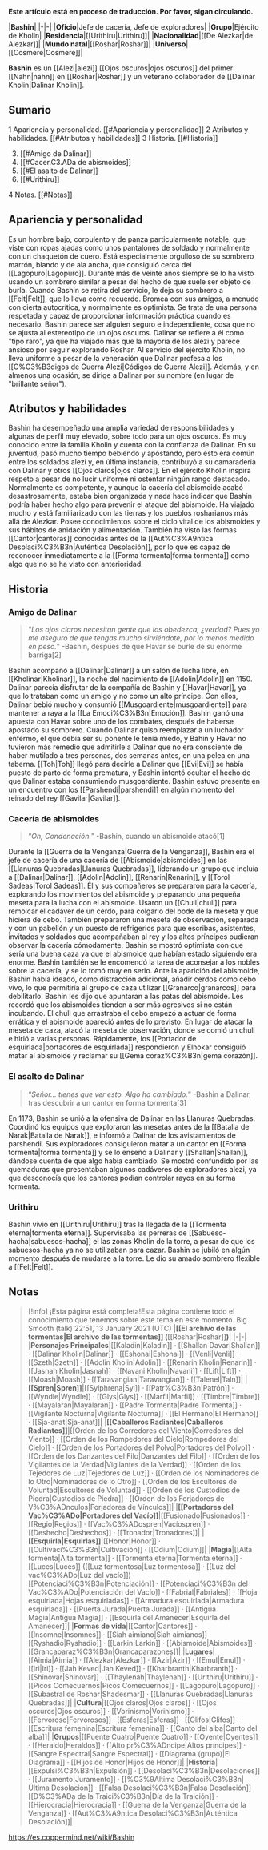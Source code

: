 **Este artículo está en proceso de traducción. Por favor, sigan circulando.**


|**Bashin**|
|-|-|
|**Oficio**|Jefe de cacería, Jefe de exploradores|
|**Grupo**|Ejército de Kholin|
|**Residencia**|[[Urithiru\|Urithiru]]|
|**Nacionalidad**|[[De Alezkar\|de Alezkar]]|
|**Mundo natal**|[[Roshar\|Roshar]]|
|**Universo**|[[Cosmere\|Cosmere]]|

**Bashin** es un [[Alezi\|alezi]] [[Ojos oscuros\|ojos oscuros]] del primer [[Nahn\|nahn]] en [[Roshar\|Roshar]] y un veterano colaborador de [[Dalinar Kholin\|Dalinar Kholin]].

## Sumario

1 Apariencia y personalidad. [[#Apariencia y personalidad]] 
2 Atributos y habilidades. [[#Atributos y habilidades]] 
3 Historia. [[#Historia]] 

3. [[#Amigo de Dalinar]] 
3. [[#Cacer.C3.ADa de abismoides]] 
3. [[#El asalto de Dalinar]] 
3. [[#Urithiru]] 


4 Notas. [[#Notas]] 


## Apariencia y personalidad
Es un hombre bajo, corpulento y de panza particularmente notable, que viste con ropas ajadas como unos pantalones de soldado y normalmente con un chaquetón de cuero. Está especialmente orgulloso de su sombrero marrón, blando y de ala ancha, que consiguió cerca del [[Lagopuro\|Lagopuro]]. Durante más de veinte años siempre se lo ha visto usando un sombrero similar a pesar del hecho de que suele ser objeto de burla. Cuando Bashin se retira del servicio, le deja su sombrero a [[Felt\|Felt]], que lo lleva como recuerdo.
Bromea con sus amigos, a menudo con cierta autocrítica, y normalmente es optimista. Se trata de una persona respetada y capaz de proporcionar información práctica cuando es necesario. Bashin parece ser alguien seguro e independiente, cosa que no se ajusta al estereotipo de un ojos oscuros. Dalinar se refiere a él como "tipo raro", ya que ha viajado más que la mayoría de los alezi y parece ansioso por seguir explorando Roshar. Al servicio del ejército Kholin, no lleva uniforme a pesar de la veneración que Dalinar profesa a los [[C%C3%B3digos de Guerra Alezi\|Códigos de Guerra Alezi]]. Además, y en almenos una ocasión, se dirige a Dalinar por su nombre (en lugar de "brillante señor").

## Atributos y habilidades
Bashin ha desempeñado una amplia variedad de responsibilidades y algunas de perfil muy elevado, sobre todo para un ojos oscuros. Es muy conocido entre la familia Kholin y cuenta con la confianza de Dalinar. En su juventud, pasó mucho tiempo bebiendo y apostando, pero esto era común entre los soldados alezi y, en última instancia, contribuyó a su camaradería con Dalinar y otros [[Ojos claros\|ojos claros]]. En el ejército Kholin inspira respeto a pesar de no lucir uniforme ni ostentar ningún rango destacado. Normalmente es competente, y aunque la cacería del abismoide acabó desastrosamente, estaba bien organizada y nada hace indicar que Bashin podría haber hecho algo para prevenir el ataque del abismoide.
Ha viajado mucho y está familiarizado con las tierras y los pueblos rosharianos más allá de Alezkar. Posee conocimientos sobre el ciclo vital de los abismoides y sus hábitos de anidación y alimentación. También ha visto las formas [[Cantor\|cantoras]] conocidas antes de la [[Aut%C3%A9ntica Desolaci%C3%B3n\|Auténtica Desolación]], por lo que es capaz de reconocer inmediatamente a la [[Forma tormenta\|forma tormenta]] como algo que no se ha visto con anterioridad.

## Historia
### Amigo de Dalinar
>“*Los ojos claros necesitan gente que los obedezca, ¿verdad? Pues yo me aseguro de que tengas mucho sirviéndote, por lo menos medido en peso.*”
\-Bashin, después de que Havar se burle de su enorme barriga[2]


Bashin acompañó a [[Dalinar\|Dalinar]] a un salón de lucha libre, en [[Kholinar\|Kholinar]], la noche del nacimiento de [[Adolin\|Adolin]] en 1150. Dalinar parecía disfrutar de la compañía de Bashin y [[Havar\|Havar]], ya que lo trataban como un amigo y no como un alto príncipe. Con ellos, Dalinar bebió mucho y consumió [[Musgoardiente\|musgoardiente]] para mantener a raya a la [[La Emoci%C3%B3n\|Emoción]]. Bashin ganó una apuesta con Havar sobre uno de los combates, después de haberse apostado su sombrero.
Cuando Dalinar quiso reemplazar a un luchador enfermo, el que debía ser su ponente le tenía miedo, y Bahin y Havar no tuvieron más remedio que admitirle a Dalinar que no era consciente de haber mutilado a tres personas, dos semanas antes, en una pelea en una taberna. [[Toh\|Toh]] llegó para decirle a Dalinar que [[Evi\|Evi]] se había puesto de parto de forma prematura, y Bashin intentó ocultar el hecho de que Dalinar estaba consumiendo musgoardiente.
Bashin estuvo presente en un encuentro con los [[Parshendi\|parshendi]] en algún momento del reinado del rey [[Gavilar\|Gavilar]].

### Cacería de abismoides
>“*Oh, Condenación.*”
\-Bashin, cuando un abismoide atacó[1]

Durante la [[Guerra de la Venganza\|Guerra de la Venganza]], Bashin era el jefe de cacería de una cacería de [[Abismoide\|abismoides]] en las [[Llanuras Quebradas\|Llanuras Quebradas]], liderando un grupo que incluía a [[Dalinar\|Dalinar]], [[Adolin\|Adolin]], [[Renarin\|Renarin]], y [[Torol Sadeas\|Torol Sadeas]]. Él y sus compañeros se prepararon para la cacería, explorando los movimientos del abismoide y preparando una pequeña meseta para la lucha con el abismoide. Usaron un [[Chull\|chull]] para remolcar el cadáver de un cerdo, para colgarlo del bode de la meseta y que hiciera de cebo. También prepararon una meseta de observación, separada y con un pabellón y un puesto de refrigerios para que escribas, asistentes, invitados y soldados que acompañaban al rey y los altos príncipes pudieran observar la cacería cómodamente. Bashin se mostró optimista con que sería una buena caza ya que el abismoide que habían estado siguiendo era enorme.
Bashin también se le encomendó la tarea de aconsejar a los nobles sobre la cacería, y se lo tomó muy en serio. Ante la aparición del abismoide, Bashin había ideado, como distracción adicional, añadir cerdos como cebo vivo, lo que permitiría al grupo de caza utilizar [[Granarco\|granarcos]] para debilitarlo. Bashin les dijo que apuntaran a las patas del abismoide. Les recordó que los abismoides tienden a ser más agresivos si no están incubando.
El chull que arrastraba el cebo empezó a actuar de forma errática y el abismoide apareció antes de lo previsto. En lugar de atacar la meseta de caza, atacó la meseta de observación, donde se comió un chull e hirió a varias personas. Rápidamente, los [[Portador de esquirlada\|portadores de esquirlada]] respondieron y Elhokar consiguió matar al abismoide y reclamar su [[Gema coraz%C3%B3n\|gema corazón]].

### El asalto de Dalinar
>“*Señor… tienes que ver esto. Algo ha cambiado.*”
\-Bashin a Dalinar, tras descubrir a un cantor en forma tormenta[3]


En 1173, Bashin se unió a la ofensiva de Dalinar en las Llanuras Quebradas. Coordinó los equipos que exploraron las mesetas antes de la [[Batalla de Narak\|Batalla de Narak]], e informó a Dalinar de los avistamientos de parshendi. Sus exploradores consiguieron matar a un cantor en [[Forma tormenta\|forma tormenta]] y se lo enseñó a Dalinar y [[Shallan\|Shallan]], dándose cuenta de que algo había cambiado. Se mostró confundido por las quemaduras que presentaban algunos cadáveres de exploradores alezi, ya que desconocía que los cantores podían controlar rayos en su forma tormenta.

### Urithiru
Bashin vivió en [[Urithiru\|Urithiru]] tras la llegada de la [[Tormenta eterna\|tormenta eterna]]. Supervisaba las perreras de [[Sabueso-hacha\|sabuesos-hacha]] el las zonas Kholin de la torre, a pesar de que los sabuesos-hacha ya no se utilizaban para cazar. Bashin se jubiló en algún momento después de mudarse a la torre. Le dio su amado sombrero flexible a [[Felt\|Felt]].

## Notas

> [!info] ¡Esta página está completa!Esta página contiene todo el conocimiento que tenemos sobre este tema en este momento.
Big Smooth (talk) 22:51, 13 January 2021 (UTC)
|**[[El archivo de las tormentas\|El archivo de las tormentas]] (**[[Roshar\|Roshar]]**)**|
|-|-|
|**Personajes Principales**|[[Kaladin\|Kaladin]] · [[Shallan Davar\|Shallan]] · [[Dalinar Kholin\|Dalinar]] · [[Eshonai\|Eshonai]] · [[Venli\|Venli]] · [[Szeth\|Szeth]] · [[Adolin Kholin\|Adolin]] · [[Renarin Kholin\|Renarin]] · [[Jasnah Kholin\|Jasnah]] · [[Navani Kholin\|Navani]] · [[Lift\|Lift]] · [[Moash\|Moash]] · [[Taravangian\|Taravangian]] · [[Talenel\|Taln]]|
|**[[Spren\|Spren]]**|[[Sylphrena\|Syl]] · [[Patr%C3%B3n\|Patrón]] · [[Wyndle\|Wyndle]] · [[Glys\|Glys]] · [[Marfil\|Marfil]] · [[Timbre\|Timbre]] · [[Mayalaran\|Mayalaran]] · [[Padre Tormenta\|Padre Tormenta]] · [[Vigilante Nocturna\|Vigilante Nocturna]] · [[El Hermano\|El Hermano]] · [[Sja-anat\|Sja-anat]]|
|**[[Caballeros Radiantes\|Caballeros Radiantes]]**|[[Orden de los Corredores del Viento\|Corredores del Viento]] · [[Orden de los Rompedores del Cielo\|Rompedores del Cielo]] · [[Orden de los Portadores del Polvo\|Portadores del Polvo]] · [[Orden de los Danzantes del Filo\|Danzantes del Filo]] · [[Orden de los Vigilantes de la Verdad\|Vigilantes de la Verdad]] · [[Orden de los Tejedores de Luz\|Tejedores de Luz]] · [[Orden de los Nominadores de lo Otro\|Nominadores de lo Otro]] · [[Orden de los Escultores de Voluntad\|Escultores de Voluntad]] · [[Orden de los Custodios de Piedra\|Custodios de Piedra]] · [[Orden de los Forjadores de V%C3%ADnculos\|Forjadores de Vínculos]]|
|**[[Portadores del Vac%C3%ADo\|Portadores del Vacío]]**|[[Fusionado\|Fusionados]] · [[Regio\|Regios]] · [[Vac%C3%ADospren\|Vacíospren]] · [[Deshecho\|Deshechos]] · [[Tronador\|Tronadores]]|
|**[[Esquirla\|Esquirlas]]**|[[Honor\|Honor]] · [[Cultivaci%C3%B3n\|Cultivación]] · [[Odium\|Odium]]|
|**Magia**|[[Alta tormenta\|Alta tormenta]] · [[Tormenta eterna\|Tormenta eterna]] · [[Luces\|Luces]] ([[Luz tormentosa\|Luz tormentosa]] · [[Luz del vac%C3%ADo\|Luz del vacío]]) · [[Potenciaci%C3%B3n\|Potenciación]] · [[Potenciaci%C3%B3n del Vac%C3%ADo\|Potenciación del Vacío]] · [[Fabrial\|Fabriales]] · [[Hoja esquirlada\|Hojas esquirladas]] · [[Armadura esquirlada\|Armadura esquirlada]] · [[Puerta Jurada\|Puerta Jurada]] · [[Antigua Magia\|Antigua Magia]] · [[Esquirla del Amanecer\|Esquirla del Amanecer]]|
|**Formas de vida**|[[Cantor\|Cantores]] · [[Insomne\|Insomnes]] · [[Siah aimiano\|Siah aimianos]] · [[Ryshadio\|Ryshadio]] · [[Larkin\|Larkin]] · [[Abismoide\|Abismoides]] · [[Grancaparaz%C3%B3n\|Grancaparazones]]|
|**Lugares**|[[Aimia\|Aimia]] · [[Alezkar\|Alezkar]] · [[Azir\|Azir]] · [[Emul\|Emul]] · [[Iri\|Iri]] · [[Jah Keved\|Jah Keved]] · [[Kharbranth\|Kharbranth]] · [[Shinovar\|Shinovar]] · [[Thaylenah\|Thaylenah]] · [[Urithiru\|Urithiru]] · [[Picos Comecuernos\|Picos Comecuernos]] · [[Lagopuro\|Lagopuro]] · [[Subastral de Roshar\|Shadesmar]] · [[Llanuras Quebradas\|Llanuras Quebradas]]|
|**Cultura**|[[Ojos claros\|Ojos claros]] · [[Ojos oscuros\|Ojos oscuros]] · [[Vorinismo\|Vorinismo]] · [[Fervoroso\|Fervorosos]] · [[Esferas\|Esferas]] · [[Glifos\|Glifos]] · [[Escritura femenina\|Escritura femenina]] · [[Canto del alba\|Canto del alba]]|
|**Grupos**|[[Puente Cuatro\|Puente Cuatro]] · [[Oyente\|Oyentes]] · [[Heraldo\|Heraldos]] · [[Alto pr%C3%ADncipe\|Altos príncipes]] · [[Sangre Espectral\|Sangre Espectral]] · [[Diagrama (grupo)\|El Diagrama]] · [[Hijos de Honor\|Hijos de Honor]]|
|**Historia**|[[Expulsi%C3%B3n\|Expulsión]] · [[Desolaci%C3%B3n\|Desolaciones]] · [[Juramento\|Juramento]] · [[%C3%9Altima Desolaci%C3%B3n\|Última Desolación]] · [[Falsa Desolaci%C3%B3n\|Falsa Desolación]] · [[D%C3%ADa de la Traici%C3%B3n\|Día de la Traición]] · [[Hierocracia\|Hierocracia]] · [[Guerra de la Venganza\|Guerra de la Venganza]] · [[Aut%C3%A9ntica Desolaci%C3%B3n\|Auténtica Desolación]]|



https://es.coppermind.net/wiki/Bashin